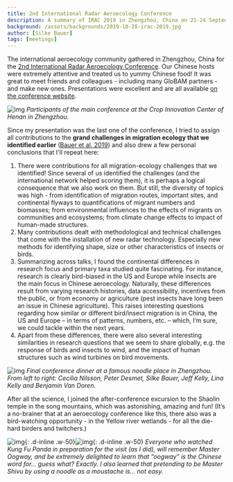 ```yaml
---
title: 2nd International Radar Aeroecology Conference
description: A summary of IRAC 2019 in Zhengzhou, China on 21-24 September 2019.
background: /assets/backgrounds/2019-10-28-irac-2019.jpg
author: [Silke Bauer]
tags: [meetings]
---
```


The international aeroecology community gathered in Zhengzhou, China for the [2nd International Radar Aeroecology Conference](https://hysite.txlcinfo.com/Portal/Index). Our Chinese hosts were extremely attentive and treated us to yummy Chinese food! It was great to meet friends and colleagues - including many GloBAM partners - and make new ones. Presentations were excellent and are all available [on the conference website](https://hysite.txlcinfo.com/Portal/PPTdownloadIndex).

![img](/assets/images/2019-10-28-irac-2019-group-photo.jpg)
_Participants of the main conference at the Crop Innovation Center of Henan in Zhengzhou._

Since my presentation was the last one of the conference, I tried to assign all contributions to the **grand challenges in migration ecology that we identified earlier** ([Bauer et al. 2019](https://doi.org/10.1111/ecog.04083)) and also drew a few personal conclusions that I'll repeat here:

1. There were contributions for all migration-ecology challenges that we identified! Since several of us identified the challenges (and the international network helped scoring them), it is perhaps a logical consequence that we also work on them. But still, the diversity of topics was high - from identification of migration routes, important sites, and continental flyways to quantifications of migrant numbers and biomasses; from environmental influences to the effects of migrants on communities and ecosystems; from climate change effects to impact of human-made structures.
2. Many contributions dealt with methodological and technical challenges that come with the installation of new radar technology. Especially new methods for identifying shape, size or other characteristics of insects or birds.
3. Summarizing across talks, I found the continental differences in research focus and primary taxa studied quite fascinating. For instance, research is clearly bird-biased in the US and Europe while insects are the main focus in Chinese aeroecology. Naturally, these differences result from varying research histories, data accessibility, incentives from the public, or from economy or agriculture (pest insects have long been an issue in Chinese agriculture). This raises interesting questions regarding how similar or different bird/insect migration is in China, the US and Europe – in terms of patterns, numbers, etc. – which, I’m sure, we could tackle within the next years.
4. Apart from these differences, there were also several interesting similarities in research questions that we seem to share globally, e.g. the response of birds and insects to wind, and the impact of human structures such as wind turbines on bird movements.

![img](/assets/images/2019-10-28-irac-2019-dinner.jpg)
_Final conference dinner at a famous noodle place in Zhengzhou. From left to right: Cecilia Nilsson, Peter Desmet, Silke Bauer, Jeff Kelly, Lina Kelly and Benjamin Van Doren._

After all the science, I joined the after-conference excursion to the Shaolin temple in the song mountains, which was astonishing, amazing and fun! (It’s a no-brainer that at an aeroecology conference like this, there also was a bird-watching opportunity - in the Yellow river wetlands - for all the die-hard birders and twitchers.)

![img](/assets/images/2019-10-28-irac-2019-oogway.jpg){: .d-inline .w-50}![img](/assets/images/2019-10-28-irac-2019-dinner-2.gif){: .d-inline .w-50}
_Everyone who watched Kung Fu Panda in preparation for the visit (as I did), will remember Master Oogway, and be extremely delighted to learn that “oogway” is the Chinese word for… guess what? Exactly. I also learned that pretending to be Master Shivu by using a noodle as a moustache is… not easy._

